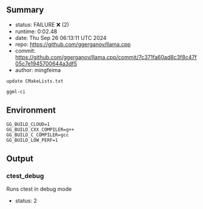 ## Summary

- status:  FAILURE ❌ (2)
- runtime: 0:02.48
- date:    Thu Sep 26 06:13:11 UTC 2024
- repo:    https://github.com/ggerganov/llama.cpp
- commit:  https://github.com/ggerganov/llama.cpp/commit/7c371fa60ad8c3f8c47f05c7e1945700644a3df5
- author:  mingfeima
```
update CMakeLists.txt

ggml-ci
```

## Environment

```
GG_BUILD_CLOUD=1
GG_BUILD_CXX_COMPILER=g++
GG_BUILD_C_COMPILER=gcc
GG_BUILD_LOW_PERF=1
```

## Output

### ctest_debug

Runs ctest in debug mode
- status: 2
```

```

